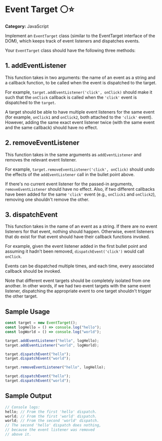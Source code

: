 # Event Target ⚪⭐

**Category:** JavaScript

Implement an `EventTarget` class (similar to the EventTarget interface of the DOM), which keeps track of event listeners and dispatches events.

Your `EventTarget` class should have the following three methods:

## 1. addEventListener

This function takes in two arguments: the name of an event as a string and a callback function, to be called when the event is dispatched to the target.

For example, `target.addEventListener('click', onClick)` should make it such that the `onClick` callback is called when the `'click'` event is dispatched to the `target`.

A target should be able to have multiple event listeners for the same event (for example, `onClick1` and `onClick2`, both attached to the `'click'` event). However, adding the same exact event listener twice (with the same event and the same callback) should have no effect.

## 2. removeEventListener

This function takes in the same arguments as `addEventListener` and removes the relevant event listener.

For example, `target.removeEventListener('click', onClick)` should undo the effects of the `addEventListener` call in the bullet point above.

If there's no current event listener for the passed-in arguments, `removeEventListener` should have no effect. Also, if two different callbacks have been added for the same `'click'` event (e.g., `onClick1` and `onClick2`), removing one shouldn't remove the other.

## 3. dispatchEvent

This function takes in the name of an event as a string. If there are no event listeners for that event, nothing should happen. Otherwise, event listeners that do exist for that event should have their callback functions invoked.

For example, given the event listener added in the first bullet point and assuming it hadn't been removed, `dispatchEvent('click')` would call `onClick`.

Events can be dispatched multiple times, and each time, every associated callback should be invoked.

Note that different event targets should be completely isolated from one another. In other words, if we had two event targets with the same event listener, dispatching the appropriate event to one target shouldn't trigger the other target.

## Sample Usage

```javascript
const target = new EventTarget();
const logHello = () => console.log("hello");
const logWorld = () => console.log("world");

target.addEventListener("hello", logHello);
target.addEventListener("world", logWorld);

target.dispatchEvent("hello");
target.dispatchEvent("world");

target.removeEventListener("hello", logHello);

target.dispatchEvent("hello");
target.dispatchEvent("world");
```

## Sample Output

```javascript
// Console logs:
hello; // From the first 'hello' dispatch.
world; // From the first 'world' dispatch.
world; // From the second 'world' dispatch.
// The second 'hello' dispatch does nothing,
// because the event listener was removed
// above it.
```
